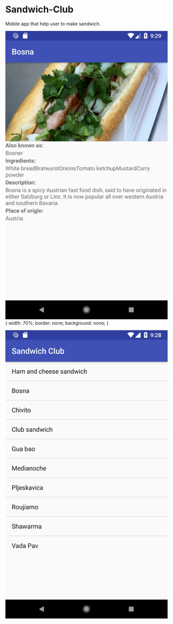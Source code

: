 # Sandwich-Club
Mobile app that help user to make sandwich.



![alt text](https://github.com/fengyuwu/Sandwich-Club/blob/master/Screenshot_1531099754.png ) {
  width: 70%;
  border: none;
  background: none;
}



![alt text](https://github.com/fengyuwu/Sandwich-Club/blob/master/Screenshot_1531099742.png )

